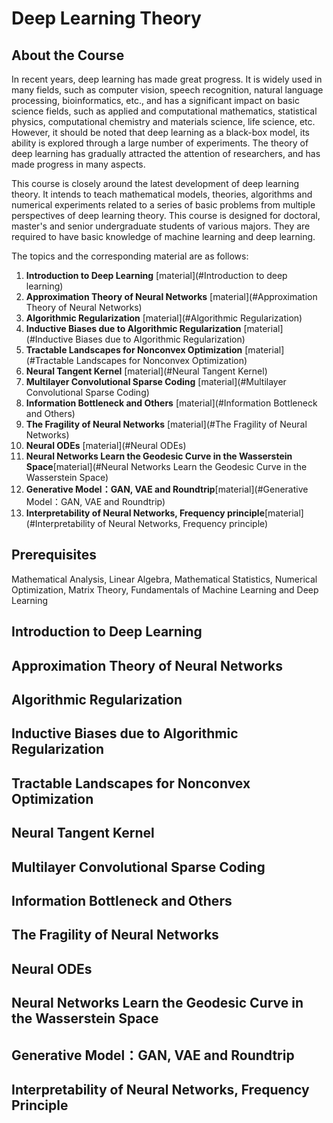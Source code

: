 # Deep Learning Theory

## About the Course
In recent years, deep learning has made great progress. It is widely used in many fields, such as computer vision, speech recognition, natural language processing, bioinformatics, etc., and has a significant impact on basic science fields, such as applied and computational mathematics, statistical physics, computational chemistry and materials science, life science, etc. However, it should be noted that deep learning as a black-box model, its ability is explored through a large number of experiments. The theory of deep learning has gradually attracted the attention of researchers, and has made progress in many aspects.

This course is closely around the latest development of deep learning theory. It intends to teach mathematical models, theories, algorithms and numerical experiments related to a series of basic problems from multiple perspectives of deep learning theory. This course is designed for doctoral, master's and senior undergraduate students of various majors. They are required to have basic knowledge of machine learning and deep learning.


The topics and the corresponding material are as follows:
  1. **Introduction to Deep Learning**  [material](#Introduction to deep learning) 
  2. **Approximation Theory of Neural Networks** [material](#Approximation Theory of Neural Networks) 
  3. **Algorithmic Regularization** [material](#Algorithmic Regularization)
  4. **Inductive Biases due to Algorithmic Regularization** [material](#Inductive Biases due to Algorithmic Regularization) 
  5. **Tractable Landscapes for Nonconvex Optimization** [material](#Tractable Landscapes for Nonconvex Optimization)
  6. **Neural Tangent Kernel** [material](#Neural Tangent Kernel)
  7. **Multilayer Convolutional Sparse Coding** [material](#Multilayer Convolutional Sparse Coding)
  8. **Information Bottleneck and Others** [material](#Information Bottleneck and Others)
  9. **The Fragility of Neural Networks** [material](#The Fragility of Neural Networks) 
  10. **Neural ODEs** [material](#Neural ODEs) 
  11. **Neural Networks Learn the Geodesic Curve in the Wasserstein Space**[material](#Neural Networks Learn the Geodesic Curve in the Wasserstein Space)
  12. **Generative Model：GAN, VAE and Roundtrip**[material](#Generative Model：GAN, VAE and Roundtrip)
  13. **Interpretability of Neural Networks, Frequency principle**[material](#Interpretability of Neural Networks, Frequency principle)

##  Prerequisites

Mathematical Analysis, Linear Algebra, Mathematical Statistics, Numerical Optimization, Matrix Theory, Fundamentals of Machine Learning and Deep Learning

## Introduction to Deep Learning

## Approximation Theory of Neural Networks

## Algorithmic Regularization

## Inductive Biases due to Algorithmic Regularization

## Tractable Landscapes for Nonconvex Optimization 

## Neural Tangent Kernel

## Multilayer Convolutional Sparse Coding

## Information Bottleneck and Others

## The Fragility of Neural Networks

## Neural ODEs

## Neural Networks Learn the Geodesic Curve in the Wasserstein Space

## Generative Model：GAN, VAE and Roundtrip

## Interpretability of Neural Networks, Frequency Principle




